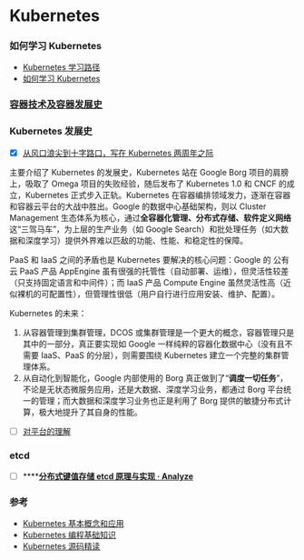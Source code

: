 # Kubernetes

### 如何学习 Kubernetes

* [Kubernetes 学习路径](https://www.infoq.cn/article/9DTX*1i1Z8hsxkdrPmhk)
* [如何学习 Kubernetes ](https://qiankunli.github.io/2020/03/03/learn_kubernetes.html#%E4%BB%8E%E6%8A%80%E6%9C%AF%E5%AE%9E%E7%8E%B0%E8%A7%92%E5%BA%A6%E7%9A%84%E6%95%B4%E4%BD%93%E8%AE%BE%E8%AE%A1)

### [容器技术及容器发展史](rong-qi-ji-shu.md#rong-qi-fa-zhan-shi)

### 

### Kubernetes 发展史

* [x] [从风口浪尖到十字路口，写在 Kubernetes 两周年之际](https://mp.weixin.qq.com/s/hrgXzt7YKVf6ZCFzJ-WTFA)

主要介绍了 Kubernetes 的发展史，Kubernetes 站在 Google Borg 项目的肩膀上，吸取了 Omega 项目的失败经验，随后发布了 Kubernetes 1.0 和 CNCF 的成立，Kubernetes 正式步入正轨。Kubernetes 在容器编排领域发力，逐渐在容器和容器云平台的大战中胜出。Google 的数据中心基础架构，则以 Cluster Management 生态体系为核心，通过**全容器化管理、分布式存储、软件定义网络**这“三驾马车”，为上层的生产业务（如 Google Search）和批处理任务（如大数据和深度学习）提供外界难以匹敌的功能、性能、和稳定性的保障。

PaaS 和 IaaS 之间的矛盾也是 Kubernetes 要解决的核心问题：Google 的 公有云 PaaS 产品 AppEngine 虽有很强的托管性（自动部署、运维），但灵活性较差（只支持固定语言和中间件）；而 IaaS 产品 Compute Engine 虽然灵活性高（近似裸机的可配置性），但管理性很低（用户自行进行应用安装、维护、配置）。

Kubernetes 的未来：

1. 从容器管理到集群管理，DCOS 或集群管理是一个更大的概念，容器管理只是其中的一部分，真正要实现如 Google 一样纯粹的容器化数据中心（没有且不需要 IaaS、PaaS 的分层），则需要围绕 Kubernetes 建立一个完整的集群管理体系。
2. 从自动化到智能化，Google 内部使用的 Borg 真正做到了“**调度一切任务**”，不论是无状态微服务应用，还是大数据、深度学习业务，都通过 Borg 平台统一的管理；而大数据和深度学习业务也正是利用了 Borg 提供的敏捷分布式计算，极大地提升了其自身的性能。

* [ ] [对平台的理解](https://qiankunli.github.io/2020/07/01/container_cloud.html)

### etcd

* [ ] \*\*\*\*[**分布式键值存储 etcd 原理与实现 · Analyze**](https://wingsxdu.com/post/database/etcd/#gsc.tab=0)

### 参考

* [Kubernetes 基本概念和应用](https://www.bilibili.com/video/BV1Ja4y1x748)
* [Kubernetes 编程基础知识](https://cloudnative.to/blog/kubernetes-programming-base/)
* [Kubernetes 源码精读](https://github.com/cloudnativeto/sig-k8s-source-code)

